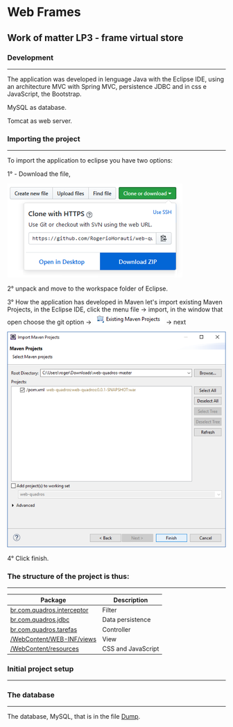 # Web Frames

## Work of matter LP3 - frame virtual store

### Development
***
The application was developed in lenguage Java with the Eclipse IDE, using an architecture MVC with Spring MVC, persistence JDBC and in css e JavaScript, the Bootstrap. 

MySQL as database.

Tomcat as web server.

### Importing the project
***
To import the application to eclipse you have two options:

1° - Download the file, 

![](img/download-zip.png)

2° unpack and move to the workspace folder of Eclipse. 

3° How the application has developed in Maven let's import existing Maven Projects, in the Eclipse IDE, click the menu file -> import, in the window that open choose the git option -> ![](img/existing-maven-project.png) -> next

![](img/finish-import.png)

4° Click finish.

### The structure of the project is thus:
***
Package | Description
------------|------------
[br.com.quadros.interceptor](src/br/com/quadros/interceptor)| Filter
[br.com.quadros.jdbc](src/br/com/quadros/jdbc)| Data persistence
[br.com.quadros.tarefas](src/br/com/quadros/tarefas)| Controller
[/WebContent/WEB-INF/views](WebContent/WEB-INF/views)| View
[/WebContent/resources](WebContent/resources)| CSS and JavaScript

### Initial project setup
***

### The database
***
The database, MySQL, that is in the file [Dump](database/Dump20170216.sql).
